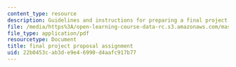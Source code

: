 ```yaml
---
content_type: resource
description: Guidelines and instructions for preparing a final project proposal.
file: /media/https%3A/open-learning-course-data-rc.s3.amazonaws.com/mas-965-social-visualization-fall-2004/22b0453cab3de9e46990d4aafc917b77_assn9.pdf
file_type: application/pdf
resourcetype: Document
title: final project proposal assignment
uid: 22b0453c-ab3d-e9e4-6990-d4aafc917b77
---
```

